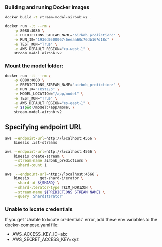 ### Building and runing Docker images

```bash
docker build -t stream-model-airbnb:v2 .
```

```bash
docker run -it --rm \
    -p 8080:8080 \
    -e PREDICTIONS_STREAM_NAME="airbnb_predictions" \
    -e RUN_ID="1936d050006746eeaa60c76db167d18c" \
    -e TEST_RUN="True" \
    -e AWS_DEFAULT_REGION="eu-west-1" \
    stream-model-airbnb:v2
```

### Mount the model folder:
```bash
docker run -it --rm \
    -p 8080:8080 \
    -e PREDICTIONS_STREAM_NAME="airbnb_predictions" \
    -e RUN_ID="Test123" \
    -e MODEL_LOCATION="/app/model" \
    -e TEST_RUN="True" \
    -e AWS_DEFAULT_REGION="us-east-1" \
    -v $(pwd)/model:/app/model \
    stream-model-airbnb:v2
```

## Specifying endpoint URL

```bash
aws --endpoint-url=http://localhost:4566 \
    kinesis list-streams
```

```bash
aws --endpoint-url=http://localhost:4566 \
    kinesis create-stream \
    --stream-name airbnb_predictions \
    --shard-count 1
```

```bash
aws  --endpoint-url=http://localhost:4566 \
    kinesis     get-shard-iterator \
    --shard-id ${SHARD} \
    --shard-iterator-type TRIM_HORIZON \
    --stream-name ${PREDICTIONS_STREAM_NAME} \
    --query 'ShardIterator'
```

### Unable to locate credentials

If you get 'Unable to locate credentials' error, add these env variables to the docker-compose.yaml file:

- AWS_ACCESS_KEY_ID=abc
- AWS_SECRET_ACCESS_KEY=xyz
